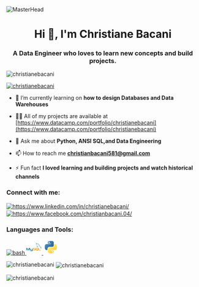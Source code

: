 ![MasterHead](https://ardas-it.com/uploads/images/blogs/giph.gif)
<h1 align="center">Hi 👋, I'm Christiane Bacani</h1>
<h3 align="center">A Data Engineer who loves to learn new concepts and build projects.</h3>

<p align="left"> <img src="https://komarev.com/ghpvc/?username=christianebacani&label=Profile%20views&color=0e75b6&style=flat" alt="christianebacani" /> </p>

<p align="left"> <a href="https://github.com/ryo-ma/github-profile-trophy"><img src="https://github-profile-trophy.vercel.app/?username=christianebacani" alt="christianebacani" /></a> </p>

- 🌱 I’m currently learning on **how to design Databases and Data Warehouses**

- 👨‍💻 All of my projects are available at [https://www.datacamp.com/portfolio/christianebacani](https://www.datacamp.com/portfolio/christianebacani)

- 💬 Ask me about **Python, ANSI SQL,and Data Engineering**

- 📫 How to reach me **christianbacani581@gmail.com**

- ⚡ Fun fact **I loved learning and building projects and watch historical channels**

<h3 align="left">Connect with me:</h3>
<p align="left">
<a href="https://linkedin.com/in/https://www.linkedin.com/in/christianebacani/" target="blank"><img align="center" src="https://raw.githubusercontent.com/rahuldkjain/github-profile-readme-generator/master/src/images/icons/Social/linked-in-alt.svg" alt="https://www.linkedin.com/in/christianebacani/" height="30" width="40" /></a>
<a href="https://fb.com/https://www.facebook.com/christianbacani.04/" target="blank"><img align="center" src="https://raw.githubusercontent.com/rahuldkjain/github-profile-readme-generator/master/src/images/icons/Social/facebook.svg" alt="https://www.facebook.com/christianbacani.04/" height="30" width="40" /></a>
</p>

<h3 align="left">Languages and Tools:</h3>
<p align="left"> <a href="https://www.gnu.org/software/bash/" target="_blank" rel="noreferrer"> <img src="https://www.vectorlogo.zone/logos/gnu_bash/gnu_bash-icon.svg" alt="bash" width="40" height="40"/> </a> <a href="https://www.mysql.com/" target="_blank" rel="noreferrer"> <img src="https://raw.githubusercontent.com/devicons/devicon/master/icons/mysql/mysql-original-wordmark.svg" alt="mysql" width="40" height="40"/> </a> <a href="https://www.python.org" target="_blank" rel="noreferrer"> <img src="https://raw.githubusercontent.com/devicons/devicon/master/icons/python/python-original.svg" alt="python" width="40" height="40"/> </a> </p>

<p><img align="left" src="https://github-readme-stats.vercel.app/api/top-langs?username=christianebacani&show_icons=true&locale=en&layout=compact" alt="christianebacani" /></p>

<p>&nbsp;<img align="center" src="https://github-readme-stats.vercel.app/api?username=christianebacani&show_icons=true&locale=en" alt="christianebacani" /></p>

<p><img align="center" src="https://github-readme-streak-stats.herokuapp.com/?user=christianebacani&" alt="christianebacani" /></p>
